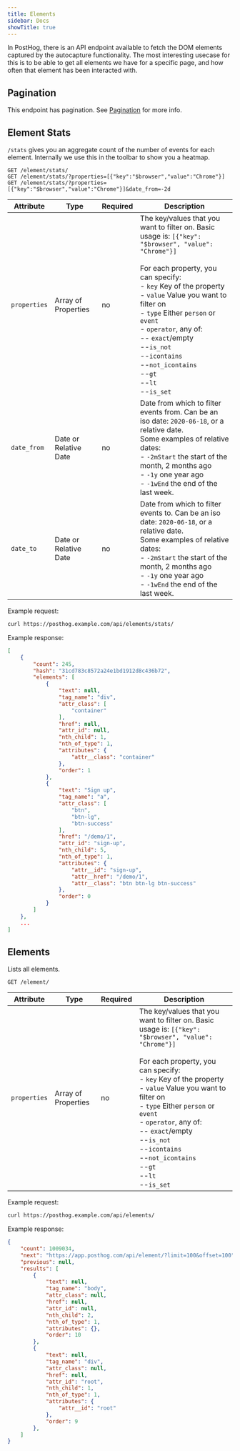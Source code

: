 ```yaml
---
title: Elements
sidebar: Docs
showTitle: true
---
```



In PostHog, there is an API endpoint available to fetch the DOM elements captured by the autocapture functionality.
The most interesting usecase for this is to be able to get all elements we have for a specific page, and how often that element has been interacted with.

## Pagination

This endpoint has pagination. See [Pagination](/docs/api/api#pagination) for more info.

## Element Stats

`/stats` gives you an aggregate count of the number of events for each element. Internally we use this in the toolbar to show you a heatmap.

```shell
GET /element/stats/
GET /element/stats/?properties=[{"key":"$browser","value":"Chrome"}]
GET /element/stats/?properties=[{"key":"$browser","value":"Chrome"}]&date_from=-2d
```

<span class="table-borders">


| Attribute | Type | Required | Description |
| --- | --- | --- | ------------------------------------------------------------------------------ |
| `properties` | Array of Properties | no | The key/values that you want to filter on. Basic usage is: `[{"key": "$browser", "value": "Chrome"}]`<br><br>For each property, you can specify:<br>- `key` Key of the property<br>- `value` Value you want to filter on<br>- `type` Either `person` or `event`<br>- `operator`, any of: <br>-- `exact`/empty<br>--`is_not`<br>--`icontains`<br>--`not_icontains`<br>--`gt`<br>--`lt`<br>--`is_set` |
| `date_from` | Date or Relative Date | no | Date from which to filter events from. Can be an iso date: `2020-06-18`, or a relative date. <br>Some examples of relative dates:<br>- `-2mStart` the start of the month, 2 months ago<br>- `-1y` one year ago<br>- `-1wEnd` the end of the last week.
| `date_to` | Date or Relative Date | no | Date from which to filter events to. Can be an iso date: `2020-06-18`, or a relative date. <br>Some examples of relative dates:<br>- `-2mStart` the start of the month, 2 months ago<br>- `-1y` one year ago<br>- `-1wEnd` the end of the last week.

</span>

Example request:

```bash
curl https://posthog.example.com/api/elements/stats/
```

Example response:

```json
[
    {
        "count": 245,
        "hash": "31cd783c8572a24e1bd1912d8c436b72",
        "elements": [
            {
                "text": null,
                "tag_name": "div",
                "attr_class": [
                    "container"
                ],
                "href": null,
                "attr_id": null,
                "nth_child": 1,
                "nth_of_type": 1,
                "attributes": {
                    "attr__class": "container"
                },
                "order": 1
            },
            {
                "text": "Sign up",
                "tag_name": "a",
                "attr_class": [
                    "btn",
                    "btn-lg",
                    "btn-success"
                ],
                "href": "/demo/1",
                "attr_id": "sign-up",
                "nth_child": 5,
                "nth_of_type": 1,
                "attributes": {
                    "attr__id": "sign-up",
                    "attr__href": "/demo/1",
                    "attr__class": "btn btn-lg btn-success"
                },
                "order": 0
            }
        ]
    },
    ...
]
```

## Elements

Lists all elements.

```shell
GET /element/
```

<span class="table-borders">

| Attribute | Type | Required | Description |
| :---: | --- | --- | --------------------------------------------------------------------------------------------------------------------------------------------------- |
| `properties` | Array of Properties | no | The key/values that you want to filter on. Basic usage is: `[{"key": "$browser", "value": "Chrome"}]`<br><br>For each property, you can specify:<br>- `key` Key of the property<br>- `value` Value you want to filter on<br>- `type` Either `person` or `event`<br>- `operator`, any of: <br>-- `exact`/empty<br>--`is_not`<br>--`icontains`<br>--`not_icontains`<br>--`gt`<br>--`lt`<br>--`is_set` |

</span>

Example request:

```bash
curl https://posthog.example.com/api/elements/
```

Example response:

```json
{
    "count": 1009034,
    "next": "https://app.posthog.com/api/element/?limit=100&offset=100",
    "previous": null,
    "results": [
        {
            "text": null,
            "tag_name": "body",
            "attr_class": null,
            "href": null,
            "attr_id": null,
            "nth_child": 2,
            "nth_of_type": 1,
            "attributes": {},
            "order": 10
        },
        {
            "text": null,
            "tag_name": "div",
            "attr_class": null,
            "href": null,
            "attr_id": "root",
            "nth_child": 1,
            "nth_of_type": 1,
            "attributes": {
                "attr__id": "root"
            },
            "order": 9
        },
    ]
}
```